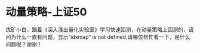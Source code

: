 # 动量策略-上证50

优矿小白，跟着《深入浅出量化实验室》学习快速回测，在动量策略上回测的，请问为什么一直有问题，显示“idxmap” is not defined,请哪位帮忙看一下，是什么问题呢？谢谢！